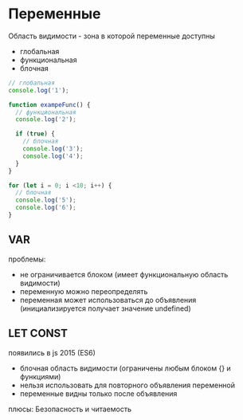 # Переменные

Область видимости - зона в которой переменные доступны

- глобальная
- функциональная
- блочная

```javascript
// глобальная
console.log('1');

function exampeFunc() {
  // функциональная
  console.log('2');

  if (true) {
    // блочная
    console.log('3');
    console.log('4');
  }
}

for (let i = 0; i <10; i++) {
  // блочная
  console.log('5');
  console.log('6');
}

```
## VAR

проблемы:
- не ограничивается блоком (имеет функциональную область видимости)
- переменную можно переопределять
- переменная может использоваться до объявления (инициализируется получает значение undefined)

## LET CONST
появились в js 2015 (ES6)
- блочная область видимости (ограничены любым блоком {} и функциями)
- нельзя использовать для повторного объявления переменной
- переменные видны только после объявления

плюсы:
Безопасность и читаемость
  
